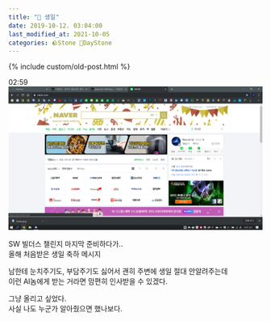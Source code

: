 ```yaml
---
title: "🌱 생일"
date: 2019-10-12. 03:04:00
last_modified_at: 2021-10-05
categories: 🪨Stone 🌱DayStone
---
```

{% include custom/old-post.html %}

02:59  
![0000](/assets/img/2019/191012_0000.png)  

SW 빌더스 챌린지 마지막 준비하다가..  
올해 처음받은 생일 축하 메시지  

남한테 눈치주기도, 부담주기도 싫어서 괜히 주변에 생일 절대 안알려주는데  
이런 AI놈에게 받는 거라면 맘편히 인사받을 수 있겠다.  

그냥 올리고 싶었다.  
사실 나도 누군가 알아줬으면 했나보다.  

